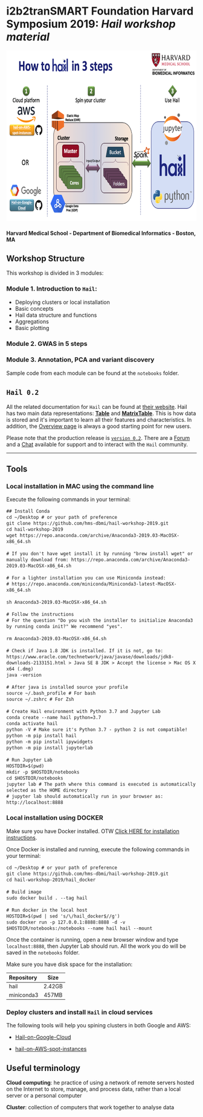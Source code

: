# i2b2tranSMART Foundation Harvard Symposium 2019: *Hail workshop material*

<img src="https://github.com/hms-dbmi/hail-workshop-2019/blob/master/images/workshop-cover.png" height="450">

#### Harvard Medical School - Department of Biomedical Informatics - Boston, MA

## Workshop Structure

This workshop is divided in 3 modules: 

### Module 1. **Introduction to `Hail`:**

  - Deploying clusters or local installation
  - Basic concepts 
  - Hail data structure and functions
  - Aggregations
  - Basic plotting 

### Module 2. **GWAS in 5 steps**

###  Module 3. **Annotation, PCA and variant discovery**

Sample code from each module can be found at the `notebooks` folder.

## `Hail 0.2`
All the related documentation for `Hail` can be found at [their website](<https://hail.is/index.html>). Hail has two main data representations: [**Table**](<https://hail.is/docs/0.2/hail.Table.html#hail.Table>) and [**MatrixTable**](<https://hail.is/docs/0.2/overview/matrix_table.html>). This is how data is stored and it's important to learn all their features and characteristics. In addition, the [Overview page](<https://hail.is/docs/0.2/overview/index.html>) is always a good starting point for new users.  

Please note that the production release is [`version 0.2`](<https://hail.is/docs/0.2/index.html>). There are a [Forum](<https://discuss.hail.is/>) and a [Chat](<https://hail.zulipchat.com/login/>) available for support and to interact with the `Hail` community.

--- 



## Tools

### Local installation in MAC using the command line

Execute the following commands in your terminal:

```
## Install Conda 
cd ~/Desktop # or your path of preference
git clone https://github.com/hms-dbmi/hail-workshop-2019.git
cd hail-workshop-2019
wget https://repo.anaconda.com/archive/Anaconda3-2019.03-MacOSX-x86_64.sh

# If you don't have wget install it by running "brew install wget" or manually download from: https://repo.anaconda.com/archive/Anaconda3-2019.03-MacOSX-x86_64.sh

# For a lighter installation you can use Miniconda instead: 
# https://repo.anaconda.com/miniconda/Miniconda3-latest-MacOSX-x86_64.sh

sh Anaconda3-2019.03-MacOSX-x86_64.sh

# Follow the instructions 
# For the question "Do you wish the installer to initialize Anaconda3 by running conda init?" We recommend "yes".

rm Anaconda3-2019.03-MacOSX-x86_64.sh

# Check if Java 1.8 JDK is installed. If it is not, go to: https://www.oracle.com/technetwork/java/javase/downloads/jdk8-downloads-2133151.html > Java SE 8 JDK > Accept the license > Mac OS X x64 (.dmg)
java -version

# After java is installed source your profile
source ~/.bash_profile # For bash 
source ~/.zshrc # For Zsh

# Create Hail environment with Python 3.7 and Jupyter Lab
conda create --name hail python=3.7
conda activate hail
python -V # Make sure it's Python 3.7 - python 2 is not compatible!
python -m pip install hail
python -m pip install ipywidgets
python -m pip install jupyterlab

# Run Jupyter Lab
HOSTDIR=$(pwd)
mkdir -p $HOSTDIR/notebooks
cd $HOSTDIR/notebooks
jupyter lab # The path where this command is executed is automatically selected as the HOME directory
# jupyter lab should automatically run in your browser as: http://localhost:8888
```

### Local installation using DOCKER

Make sure you have Docker installed. OTW [Click HERE for installation instructions](<https://docs.docker.com/v17.12/install/>).

Once Docker is installed and running, execute the following commands in your terminal:

```
cd ~/Desktop # or your path of preference
git clone https://github.com/hms-dbmi/hail-workshop-2019.git
cd hail-workshop-2019/hail_docker

# Build image 
sudo docker build . --tag hail

# Run docker in the local host
HOSTDIR=$(pwd | sed 's/\/hail_docker$//g')
sudo docker run -p 127.0.0.1:8888:8888 -d -v $HOSTDIR/notebooks:/notebooks --name hail hail --mount
```

Once the container is running, open a new browser window and type `localhost:8888`, then Jupyter Lab should run. All the work you do will be saved in the `notebooks` folder.

Make sure you have disk space for the installation: 

| Repository | Size |
|:----------|:----:|
| hail |	2.42GB |
| miniconda3 | 457MB |


###  Deploy clusters and install `Hail` in cloud services 

The following tools will help you spining clusters in both Google and AWS:

- [Hail-on-Google-Cloud](https://github.com/hms-dbmi/Hail-on-Google-Cloud "DataProc Repo")

- [hail-on-AWS-spot-instances](https://github.com/hms-dbmi/hail-on-AWS-spot-instances "AWS Repo")


## Useful terminology

**Cloud computing**: he practice of using a network of remote servers hosted on the Internet to store, manage, and process data, rather than a local server or a personal computer

**Cluster**: collection of computers that work together to analyse data
